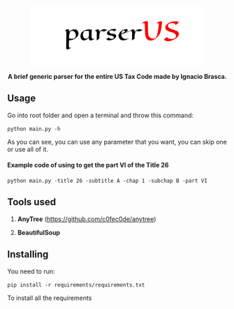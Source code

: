 <p align="center"><img src="https://raw.githubusercontent.com/Warkanlock/parserUS/master/image/logo.png?token=ADFY5IHGZ3CTZZRD7FVW7PC46LCPI"></p>

<p align="center"> <b>A brief generic parser for the entire US Tax Code made by Ignacio Brasca.</b> </p>

## Usage

Go into root folder and open a terminal and throw this command:

```
python main.py -h
```

As you can see, you can use any parameter that you want, you can skip one or use all of it.

#### Example code of using to get the part VI of the Title 26

```
python main.py -title 26 -subtitle A -chap 1 -subchap B -part VI
```

## Tools used

1. **AnyTree** (https://github.com/c0fec0de/anytree)

2. **BeautifulSoup**

## Installing

You need to run:

```
pip install -r requirements/requirements.txt
```

To install all the requirements
